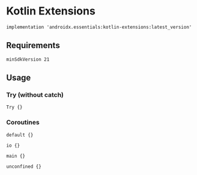 # Kotlin Extensions
```
implementation 'androidx.essentials:kotlin-extensions:latest_version'
```
## Requirements
```
minSdkVersion 21
```
## Usage
### Try (without catch)
```
Try {}
```
### Coroutines
```
default {}
```
```
io {}
```
```
main {}
```
```
unconfined {}
```
